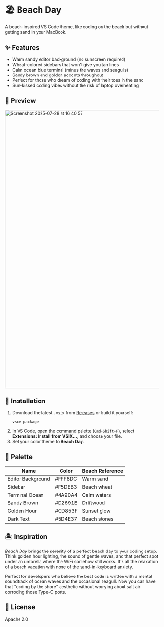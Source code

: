 # 🏖️ Beach Day

A beach-inspired VS Code theme, like coding on the beach but without getting sand in your MacBook.

## ✨ Features

- Warm sandy editor background (no sunscreen required)
- Wheat-colored sidebars that won't give you tan lines
- Calm ocean blue terminal (minus the waves and seagulls)  
- Sandy brown and golden accents throughout
- Perfect for those who dream of coding with their toes in the sand
- Sun-kissed coding vibes without the risk of laptop overheating

## 📸 Preview

<img width="1456" height="908" alt="Screenshot 2025-07-28 at 16 40 57" src="https://github.com/user-attachments/assets/0528e58d-e5dc-459e-9936-55f3fa2940f2" />

## 🚀 Installation

1. Download the latest `.vsix` from [Releases](#) or build it yourself:
   ```sh
   vsce package
   ```
2. In VS Code, open the command palette (`Cmd+Shift+P`), select **Extensions: Install from VSIX...**, and choose your file.
3. Set your color theme to **Beach Day**.

## 🎨 Palette

| Name              | Color    | Beach Reference |
|-------------------|----------|----------------|
| Editor Background | #FFF8DC  | Warm sand |
| Sidebar           | #F5DEB3  | Beach wheat |
| Terminal Ocean    | #4A90A4  | Calm waters |
| Sandy Brown       | #D2691E  | Driftwood |
| Golden Hour       | #CD853F  | Sunset glow |
| Dark Text         | #5D4E37  | Beach stones |

## 🏝️ Inspiration

*Beach Day* brings the serenity of a perfect beach day to your coding setup. Think golden hour lighting, the sound of gentle waves, and that perfect spot under an umbrella where the WiFi somehow still works. It's all the relaxation of a beach vacation with none of the sand-in-keyboard anxiety.

Perfect for developers who believe the best code is written with a mental soundtrack of ocean waves and the occasional seagull. Now you can have that "coding by the shore" aesthetic without worrying about salt air corroding those Type-C ports.

## 📝 License

Apache 2.0
